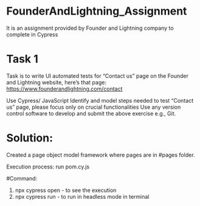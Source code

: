 # FounderAndLightning_Assignment
It is an assignment provided by Founder and Lightning company to complete in Cypress

# Task 1

Task is to write UI automated tests for “Contact us” page on the Founder and Lightning website, here’s that page: https://www.founderandlightning.com/contact

Use Cypress/ JavaScript
Identify and model steps needed to test “Contact us” page, please focus only on crucial functionalities
Use any version control software to develop and submit the above exercise e.g., Git.

# Solution:

Created a page object model framework where pages are in #pages folder.

Execution process: run pom.cy.js 

#Command: 
1. npx cypress open - to see the execution
2. npx cypress run - to run in headless mode in terminal
